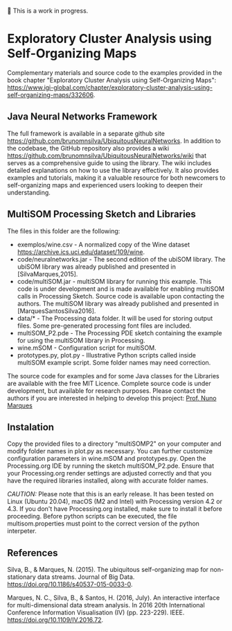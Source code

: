 :construction: This is a work in progress.

# Exploratory Cluster Analysis using Self-Organizing Maps

Complementary materials and source code to the examples provided in the book chapter "Exploratory Cluster Analysis using Self-Organizing Maps": <https://www.igi-global.com/chapter/exploratory-cluster-analysis-using-self-organizing-maps/332606>.


## Java Neural Networks Framework

The full framework is available in a separate github site <https://github.com/brunomnsilva/UbiquitousNeuralNetworks>. In addition to the codebase, the GitHub repository also provides a wiki <https://github.com/brunomnsilva/UbiquitousNeuralNetworks/wiki> that serves as a comprehensive guide to using the library. The wiki includes detailed explanations on how to use the library effectively. It also provides examples and tutorials, making it a valuable resource for both newcomers to self-organizing maps and experienced users looking to deepen their understanding.

## MultiSOM Processing Sketch and Libraries

The files in this folder are the following:

  - exemplos/wine.csv - A normalized copy of the Wine dataset <https://archive.ics.uci.edu/dataset/109/wine>.
  - code/neuralnetworks.jar - The second edition of the ubiSOM library. The ubiSOM library was already published and presented in [SilvaMarques,2015].
  - code/multiSOM.jar - multiSOM library for running this example. This code is under development and is made available for enabling multiSOM calls in Processing Sketch. Source code is available upon contacting the authors. The multiSOM library was already published and presented in [MarquesSantosSilva2016].
  - data/* - The Processing data folder.  It will be used for storing output files. Some pre-generated processing font files are included.
  - multiSOM_P2.pde - The Processing PDE sketch containing the example for using the multiSOM library in Processing.
  - wine.mSOM - Configuration script for multiSOM.
  - prototypes.py, plot.py - Illustrative Python scripts called inside multiSOM example script. Some folder names may need correction. 

The source code for examples and for some Java classes for the Libraries are available with the free MIT Licence. Complete source code is under development, but available for research purposes. Please contact the authors if you are interested in helping to develop this project: [Prof. Nuno Marques](mailto:nmm@fct.unl.pt?subject=[GitHub]MultiSOM)

## Instalation

Copy the provided files to a directory "multiSOMP2" on your computer and modify folder names in plot.py as necessary. You can further customize configuration parameters in wine.mSOM and prototypes.py. Open the Processing.org IDE by running the sketch multiSOM_P2.pde. Ensure that your Processing.org render settings are adjusted correctly and that you have the required libraries installed, along with accurate folder names.

*CAUTION:* Please note that this is an early release. It has been tested on Linux (Ubuntu 20.04), macOS (M2 and Intel) with Processing version 4.2 or 4.3. If you don't have Processing.org installed, make sure to install it before proceeding. Before python scripts can be executed, the file multisom.properties must point to the correct version of the python interpeter.

## References

Silva, B., & Marques, N. (2015). The ubiquitous self-organizing map for non-stationary data streams. Journal of Big Data. <https://doi.org/10.1186/s40537-015-0033-0>.

Marques, N. C., Silva, B., & Santos, H. (2016, July). An interactive interface for multi-dimensional data stream analysis. In 2016 20th International Conference Information Visualisation (IV) (pp. 223-229). IEEE. <https://doi.org/10.1109/IV.2016.72>.
